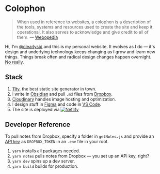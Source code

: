 # Colophon

> When used in reference to websites, a colophon is a description of the tools, systems and resources used to create the site and keep it operational. It also serves to acknowledge and give credit to all of them. — [Webopedia](https://www.webopedia.com/definitions/colophon/)

Hi, I'm [@clearlysid](https://twitter.com/clearlysid) and this is my personal website. It evolves as I do — it's design and underlying technology keeps changing as I grow and learn new things. Things break often and radical design changes happen overnight. [No really](https://twitter.com/clearlysid/status/1394198294193086465?s=20).

## Stack

1. [11ty](https://www.11ty.dev/), the best static site generator in town.
2. I write in [Obsidian](https://obsidian.md) and pull `.md` files from [Dropbox](https://www.dropbox.com).
3. [Cloudinary](https://cloudinary.com/) handles image hosting and optimization.
4. I design stuff in [Figma](https://www.figma.com/) and code in [VS Code](https://code.visualstudio.com/).
5. The site is deployed via [![Netlify](https://api.netlify.com/api/v1/badges/4fc3be70-90bc-44a2-80f0-8deebc83575a/deploy-status)](https://app.netlify.com/sites/sidds/deploys)

## Developer Reference

To pull notes from Dropbox, specify a folder in `getNotes.js` and provide an [API key](https://dropbox.tech/developers/generate-an-access-token-for-your-own-account) as `DROPBOX_TOKEN` in an `.env` file in your root.

1. `yarn` installs all packages needed.
2. `yarn notes` pulls notes from Dropbox — you set up an API key, right?
3. `yarn dev` spins up a dev server.
4. `yarn build` builds for production.

